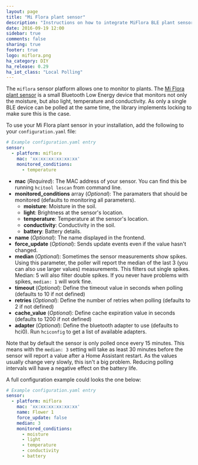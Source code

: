 ```yaml
---
layout: page
title: "Mi Flora plant sensor"
description: "Instructions on how to integrate MiFlora BLE plant sensor with Home Assistant."
date: 2016-09-19 12:00
sidebar: true
comments: false
sharing: true
footer: true
logo: miflora.png
ha_category: DIY
ha_release: 0.29
ha_iot_class: "Local Polling"
---
```


The `miflora` sensor platform allows one to monitor to plants. The [Mi Flora plant sensor](https://www.aliexpress.com/item/Newest-Original-Xiaomi-Flora-Monitor-Digital-Plants-Flowers-Soil-Water-Light-Tester-Sensor-Monitor-for-Aquarium/32685750372.html) is a small Bluetooth Low Energy device that monitors not only the moisture, but also light, temperature and conductivity. As only a single BLE device can be polled at the same time, the library implements locking to make sure this is the case.

To use your Mi Flora plant sensor in your installation, add the following to your `configuration.yaml` file:

```yaml
# Example configuration.yaml entry
sensor:
  - platform: miflora
    mac: 'xx:xx:xx:xx:xx:xx'
    monitored_conditions:
      - temperature
```

- **mac** (*Required*): The MAC address of your sensor. You can find this be running `hcitool lescan` from command line.
- **monitored_conditions** array (*Optional*): The paramaters that should be monitored (defaults to monitoring all parameters).
  - **moisture**: Moisture in the soil.
  - **light**: Brightness at the sensor's location.
  - **temperature**: Temperature at the sensor's location.
  - **conductivity**: Conductivity in the soil.
  - **battery**: Battery details.
- **name** (*Optional*): The name displayed in the frontend.
- **force_update** (*Optional*): Sends update events even if the value hasn't changed.
- **median** (*Optional*): Sometimes the sensor measurements show spikes. Using this parameter, the poller will report the median of the last 3 (you can also use larger values) measurements. This filters out single spikes. Median: 5 will also filter double spikes. If you never have problems with spikes, `median: 1` will work fine. 
- **timeout** (*Optional*): Define the timeout value in seconds when polling (defaults to 10 if not defined)
- **retries** (*Optional*): Define the number of retries when polling (defaults to 2 if not defined)
- **cache_value** (*Optional*): Define cache expiration value in seconds (defaults to 1200 if not defined)
- **adapter** (*Optional*): Define the bluetooth adapter to use (defaults to hci0). Run `hciconfig` to get a list of available adapters.

Note that by default the sensor is only polled once every 15 minutes. This means with the `median: 3` setting will take as least 30 minutes before the sensor will report a value after a Home Assistant restart. As the values usually change very slowly, this isn't a big problem. 
Reducing polling intervals will have a negative effect on the battery life.

A full configuration example could looks the one below:

```yaml
# Example configuration.yaml entry
sensor:
  - platform: miflora
    mac: 'xx:xx:xx:xx:xx:xx'
    name: Flower 1
    force_update: false
    median: 3
    monitored_conditions:
      - moisture
      - light
      - temperature
      - conductivity
      - battery
```

